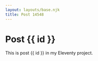 ```yaml
---
layout: layouts/base.njk
title: Post 14548
---
```


# Post {{ id }}

This is post {{ id }} in my Eleventy project.
